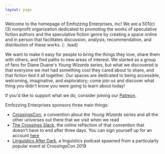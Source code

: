 ```yaml
---
layout: page
---
```


Welcome to the homepage of Emfozzing Enterprises, Inc! We are a 501(c)(3) nonprofit organization dedicated to promoting the works of speculative fiction authors and the speculative fiction genre by creating a space online and in person that facilitates discussion, analysis, recommendation, and distribution of these works.
{: .lead}

We want to make it easy for people to bring the things they love, share them with others, and find paths to new areas of interest. We started as a group of fans for Diane Duane's _Young Wizards_ series, but what we discovered is that everyone we met had something cool they cared about to share, and that fiction tied it all together. Our spaces are dedicated to being accessible, welcoming, imaginative, and exploratory; come join us and discover what thing you didn't know you were going to learn about today!

If you'd like to support what we do, consider joining our [Patreon](https://www.patreon.com/emfozzing).

Emfozzing Enterprises sponsors three main things:

- [CrossingsCon](https://www.crossingscon.org), a convention about the _Young Wizards_ series and all the other universes out there that we visit when we read
- [The Crossings Slack](http://www.crossingscon.org/community/slack/), the online reflection of that convention that doesn't have to end after three days. You can sign yourself up for an account [here](http://slackin.emfozzingenterprises.org/)
- [Linguistics After Dark](http://linguisticsafterdark.com/), a linguistics podcast spawned from a particularly popular event at CrossingsCon 2019
